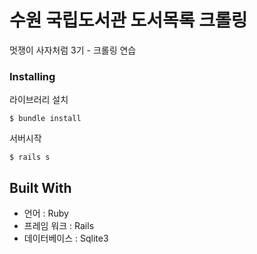 # 수원 국립도서관 도서목록 크롤링

멋쟁이 사자처럼 3기 - 크롤링 연습

### Installing

라이브러리 설치

```
$ bundle install 
```

서버시작

```
$ rails s
```

## Built With
- 언어 : Ruby
- 프레임 워크 : Rails
- 데이터베이스 : Sqlite3
